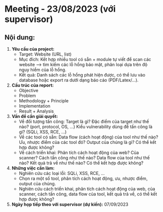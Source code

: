 # Meeting - 23/08/2023 (với supervisor)

## Nội dung:
1. **Yêu cầu của project:**
    - Target: Website (URL, list)
    - Mục đích: Kết hợp nhiều tool có sẵn + module tự viết để scan các website --> tìm kiếm các lỗ hổng bảo mật, phân loại dựa trên độ nguy hiểm của lỗ hổng.
    - Kết quả: Danh sách các lỗ hổng phát hiện được, có thể lưu vào database hoặc export ra dưới dạng báo cáo (PDF/Latex/...).
2. **Cấu trúc của report:**
    - Objective
    - Problem
    - Methodology + Principle
    - Implementation
    - Result + Analysis
3. **Vấn đề cần giải quyết:**
    - Về đối tượng tấn công: Target là gì? Đặc điểm của target như thế nào? (port, protocol, OS, ...) Kiểu vulnerability dùng để tấn công là gì? (SQLi, XSS, RCE, ...)
    - Về các tool có sẵn: Data flow (cách hoạt động) của tool như thế nào? Ưu, nhược điểm của các tool đó? Output của chúng là gì? Có thể kết hợp được không? 
    - Về cách triển khai: Phân tích cách hoạt động của web? Của scanner? Cách tấn công như thế nào? Data flow của tool như thế nào? Kết quả trả về như thế nào? Có thể kết hợp được không?
4. **Những việc cần làm:**
    - Nghiên cứu các loại lỗi: SQLi, XSS, RCE, ...
    - Chọn ra một số tool, phân tích cách hoạt động, ưu, nhược điểm, output của chúng.
    - Nghiên cứu cách triển khai, phân tích cách hoạt động của web, của scanner, cách tấn công, data flow của tool, kết quả trả về, có thể kết hợp được không?
5. **Ngày họp tiếp theo với supervisor (dự kiến):** 07/09/2023